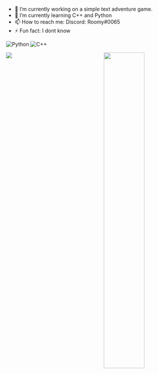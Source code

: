 - 🔭 I’m currently working on a simple text adventure game.
- 🌱 I’m currently learning C++ and Python
- 📫 How to reach me: Discord: Roomy#0065
- ⚡ Fun fact: I dont know

![Python](https://img.shields.io/badge/python-3670A0?style=for-the-badge&logo=python&logoColor=ffdd54)
![C++](https://img.shields.io/badge/c++-%2300599C.svg?style=for-the-badge&logo=c%2B%2B&logoColor=white)

<img align="left" src="https://github-readme-stats.vercel.app/api?username=Roomy6&show_icons=true&theme=radical" />

<img align="right" width="47%" src="https://github-readme-stats.vercel.app/api/top-langs/?username=Roomy6&layout=compact" />
